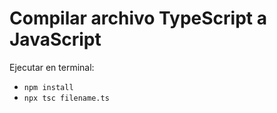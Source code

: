 # Compilar archivo TypeScript a JavaScript

Ejecutar en terminal:

- `npm install`
- `npx tsc filename.ts`

